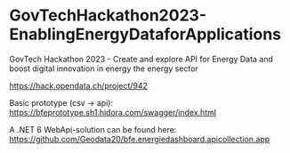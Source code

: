 # GovTechHackathon2023-EnablingEnergyDataforApplications
GovTech Hackathon 2023 - Create and explore API for Energy Data and boost digital innovation in energy the energy sector


https://hack.opendata.ch/project/942

Basic prototype (csv -> api): https://bfeprototype.sh1.hidora.com/swagger/index.html

A .NET 6 WebApi-solution can be found here: https://github.com/Geodata20/bfe.energiedashboard.apicollection.app
